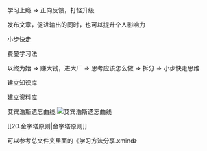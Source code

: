 学习上瘾  => 正向反馈，打怪升级

发布文章，促进输出的同时，也可以提升个人影响力

小步快走

费曼学习法

以终为始  => 赚大钱，进大厂 => 思考应该怎么做 => 拆分 => 小步快走思维

建立知识库

建立资料库

艾宾浩斯遗忘曲线
![艾宾浩斯遗忘曲线](https://gimg2.baidu.com/image_search/src=http%3A%2F%2Fs6.sinaimg.cn%2Fmw690%2F004mjgb4gy6HqxSIU3Xb5%26690&refer=http%3A%2F%2Fs6.sinaimg.cn&app=2002&size=f9999,10000&q=a80&n=0&g=0n&fmt=jpeg?sec=1636511636&t=7235fe3abd76eddb40f6705b578af9a4)

[[20.金字塔原则|金字塔原则]]

可以参考总文件夹里面的《学习方法分享.xmind》
